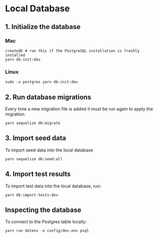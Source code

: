# Local Database

## 1. Initialize the database

### Mac

    createdb # run this if the PostgreSQL installation is freshly installed
    yarn db-init:dev

### Linux

    sudo -u postgres yarn db-init:dev

## 2. Run database migrations

Every time a new migration file is added it must be run again to apply the migration.

    yarn sequelize db:migrate

## 3. Import seed data

To import seed data into the local database

    yarn sequelize db:seed:all

## 4. Import test results

To import test data into the local database, run:

    yarn db-import-tests:dev

## Inspecting the database

To connect to the Postgres table locally:
```
yarn run dotenv -e config/dev.env psql
```
